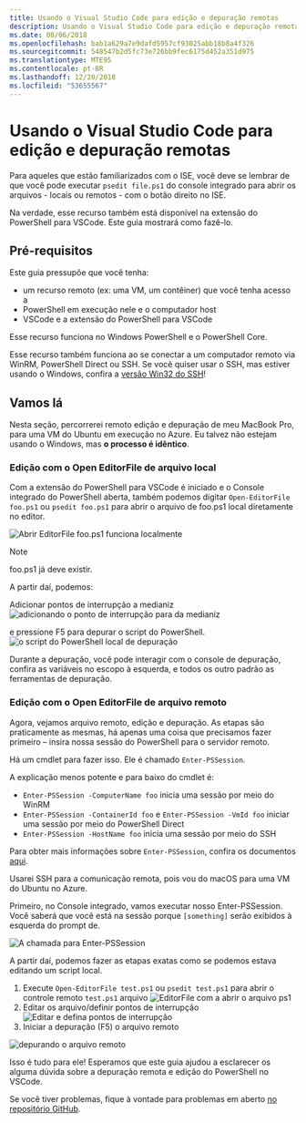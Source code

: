 ```yaml
---
title: Usando o Visual Studio Code para edição e depuração remotas
description: Usando o Visual Studio Code para edição e depuração remotas
ms.date: 08/06/2018
ms.openlocfilehash: bab1a629a7e9dafd5957cf93025abb18b8a4f326
ms.sourcegitcommit: 548547b2d5fc73e726bb9fec6175d452a351d975
ms.translationtype: MTE95
ms.contentlocale: pt-BR
ms.lasthandoff: 12/20/2018
ms.locfileid: "53655567"
---
```

# <a name="using-visual-studio-code-for-remote-editing-and-debugging"></a>Usando o Visual Studio Code para edição e depuração remotas

Para aqueles que estão familiarizados com o ISE, você deve se lembrar de que você pode executar `psedit file.ps1` do console integrado para abrir os arquivos - locais ou remotos - com o botão direito no ISE.

Na verdade, esse recurso também está disponível na extensão do PowerShell para VSCode. Este guia mostrará como fazê-lo.

## <a name="prerequisites"></a>Pré-requisitos

Este guia pressupõe que você tenha:

- um recurso remoto (ex: uma VM, um contêiner) que você tenha acesso a
- PowerShell em execução nele e o computador host
- VSCode e a extensão do PowerShell para VSCode

Esse recurso funciona no Windows PowerShell e o PowerShell Core.

Esse recurso também funciona ao se conectar a um computador remoto via WinRM, PowerShell Direct ou SSH. Se você quiser usar o SSH, mas estiver usando o Windows, confira a [versão Win32 do SSH](https://github.com/PowerShell/Win32-OpenSSH)!

## <a name="lets-go"></a>Vamos lá

Nesta seção, percorrerei remoto edição e depuração de meu MacBook Pro, para uma VM do Ubuntu em execução no Azure. Eu talvez não estejam usando o Windows, mas **o processo é idêntico**.

### <a name="local-file-editing-with-open-editorfile"></a>Edição com o Open EditorFile de arquivo local

Com a extensão do PowerShell para VSCode é iniciado e o Console integrado do PowerShell aberta, também podemos digitar `Open-EditorFile foo.ps1` ou `psedit foo.ps1` para abrir o arquivo de foo.ps1 local diretamente no editor.

![Abrir EditorFile foo.ps1 funciona localmente](https://user-images.githubusercontent.com/2644648/34895897-7c2c46ac-f79c-11e7-9410-a252aff52f13.png)

>[!NOTE]
> foo.ps1 já deve existir.

A partir daí, podemos:

Adicionar pontos de interrupção a medianiz ![adicionando o ponto de interrupção para da medianiz](https://user-images.githubusercontent.com/2644648/34895893-7bdc38e2-f79c-11e7-8026-8ad53f9a1bad.png)

e pressione F5 para depurar o script do PowerShell.
![o script do PowerShell local de depuração](https://user-images.githubusercontent.com/2644648/34895894-7bedb874-f79c-11e7-9180-7e0dc2d02af8.png)

Durante a depuração, você pode interagir com o console de depuração, confira as variáveis no escopo à esquerda, e todos os outro padrão as ferramentas de depuração.

### <a name="remote-file-editing-with-open-editorfile"></a>Edição com o Open EditorFile de arquivo remoto

Agora, vejamos arquivo remoto, edição e depuração. As etapas são praticamente as mesmas, há apenas uma coisa que precisamos fazer primeiro – insira nossa sessão do PowerShell para o servidor remoto.

Há um cmdlet para fazer isso. Ele é chamado `Enter-PSSession`.

A explicação menos potente e para baixo do cmdlet é:

- `Enter-PSSession -ComputerName foo` inicia uma sessão por meio do WinRM
- `Enter-PSSession -ContainerId foo` e `Enter-PSSession -VmId foo` iniciar uma sessão por meio do PowerShell Direct
- `Enter-PSSession -HostName foo` inicia uma sessão por meio do SSH

Para obter mais informações sobre `Enter-PSSession`, confira os documentos [aqui](https://docs.microsoft.com/en-us/powershell/module/microsoft.powershell.core/enter-pssession?view=powershell-6).

Usarei SSH para a comunicação remota, pois vou do macOS para uma VM do Ubuntu no Azure.

Primeiro, no Console integrado, vamos executar nosso Enter-PSSession. Você saberá que você está na sessão porque `[something]` serão exibidos à esquerda do prompt de.

![A chamada para Enter-PSSession](https://user-images.githubusercontent.com/2644648/34895896-7c18e0bc-f79c-11e7-9b36-6f4bd0e9b0db.png)

A partir daí, podemos fazer as etapas exatas como se podemos estava editando um script local.

1. Execute `Open-EditorFile test.ps1` ou `psedit test.ps1` para abrir o controle remoto `test.ps1` arquivo ![EditorFile com a abrir o arquivo ps1](https://user-images.githubusercontent.com/2644648/34895898-7c3e6a12-f79c-11e7-8bdf-549b591ecbcb.png)
2. Editar os arquivo/definir pontos de interrupção ![Editar e defina pontos de interrupção](https://user-images.githubusercontent.com/2644648/34895892-7bb68246-f79c-11e7-8c0a-c2121773afbb.png)
3. Iniciar a depuração (F5) o arquivo remoto

![depurando o arquivo remoto](https://user-images.githubusercontent.com/2644648/34895895-7c040782-f79c-11e7-93ea-47724fa5c10d.png)

Isso é tudo para ele! Esperamos que este guia ajudou a esclarecer os alguma dúvida sobre a depuração remota e edição do PowerShell no VSCode.

Se você tiver problemas, fique à vontade para problemas em aberto [no repositório GitHub](http://github.com/powershell/vscode-powershell).
